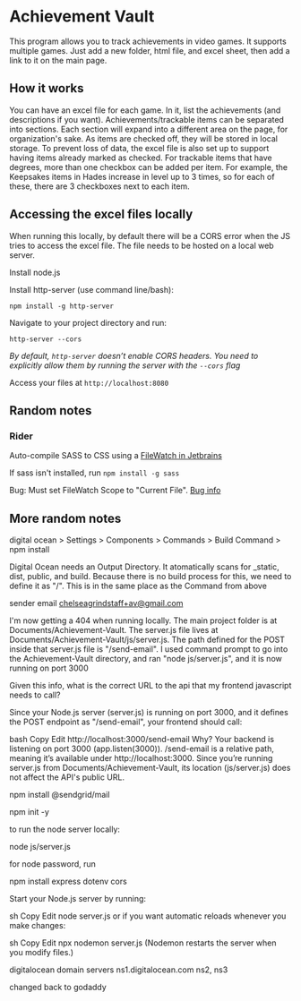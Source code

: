 
# Achievement Vault
This program allows you to track achievements in video games. 
It supports multiple games. Just add a new folder, html file, and excel sheet, then add a link to it on the main page.

## How it works
You can have an excel file for each game. In it, list the achievements (and descriptions if you want). 
Achievements/trackable items can be separated into sections. Each section will expand into a different area 
on the page, for organization's sake. As items are checked off, they will be stored in local storage. To prevent loss 
of data, the excel file is also set up to support having items already marked as checked. 
For trackable items that have degrees, more than one checkbox can be added per item. For example, the Keepsakes items in 
Hades increase in level up to 3 times, so for each of these, there are 3 checkboxes next to each item. 




## Accessing the excel files locally
When running this locally, by default there will be a CORS error when the JS tries to access the excel file. The file needs to be hosted on a local web server.

Install node.js

Install http-server (use command line/bash):
```
npm install -g http-server
```
Navigate to your project directory and run:
```
http-server --cors
```
*By default, `http-server` doesn’t enable CORS headers. You need to explicitly allow them by running the server with the `--cors` flag*

Access your files at `http://localhost:8080`





## Random notes
### Rider
Auto-compile SASS to CSS using a [FileWatch in Jetbrains]( https://www.jetbrains.com/help/rider/Transpiling_SASS_LESS_and_SCSS_to_CSS.html#less_sass_scss_compiling_to_css)

If sass isn't installed, run
```npm install -g sass```

Bug: Must set FileWatch Scope to "Current File". [Bug info](https://youtrack.jetbrains.com/issue/RIDER-55683/Unknown-scope-sign-for-Project-scope-in-SCSS-new-file-watcher)


## More random notes

digital ocean > Settings > Components > Commands > Build Command > npm install

Digital Ocean needs an Output Directory. It atomatically scans for _static, dist, public, and build. Because there is no build process for this, we need to define it as "/". This is in the same place as the Command from above

sender email
chelseagrindstaff+av@gmail.com





I'm now getting a 404 when running locally. The main project folder is at Documents/Achievement-Vault. The server.js file lives at Documents/Achievement-Vault/js/server.js. The path defined for the POST inside that server.js file is "/send-email".  I used command prompt to go into the Achievement-Vault directory, and ran "node js/server.js", and it is now running on port 3000

Given this info, what is the correct URL to the api that my frontend javascript needs to call?


Since your Node.js server (server.js) is running on port 3000, and it defines the POST endpoint as "/send-email", your frontend should call:

bash
Copy
Edit
http://localhost:3000/send-email
Why?
Your backend is listening on port 3000 (app.listen(3000)).
/send-email is a relative path, meaning it’s available under http://localhost:3000.
Since you’re running server.js from Documents/Achievement-Vault, its location (js/server.js) does not affect the API's public URL.



npm install @sendgrid/mail

npm init -y


to run the node server locally: 

node js/server.js


for node password, run 

npm install express dotenv cors








Start your Node.js server by running:

sh
Copy
Edit
node server.js
or if you want automatic reloads whenever you make changes:

sh
Copy
Edit
npx nodemon server.js
(Nodemon restarts the server when you modify files.)




digitalocean domain servers
ns1.digitalocean.com 
ns2, ns3


changed back to godaddy 

